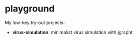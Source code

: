 # playground

My low-key try-out projects:

* **virus-simulation**: minimalist virus simulation with jgrapht
